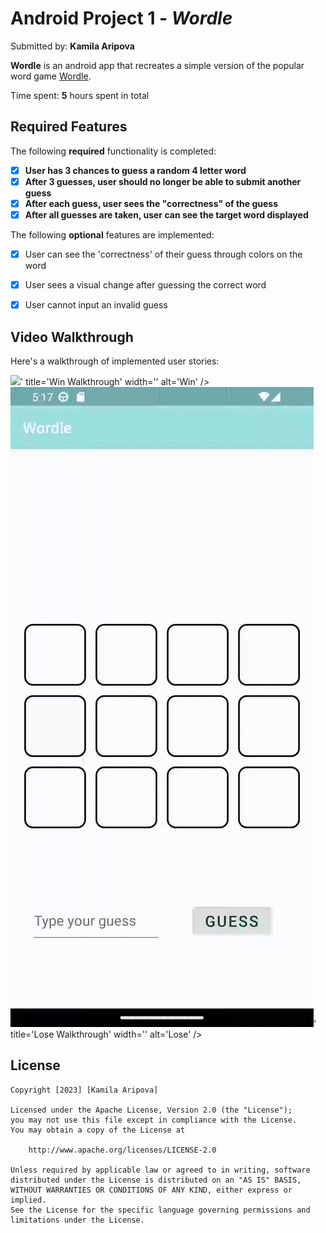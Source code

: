 # Android Project 1 - *Wordle*
Submitted by: **Kamila Aripova**

**Wordle** is an android app that recreates a simple version of the popular word game [Wordle](https://www.nytimes.com/games/wordle/index.html).

Time spent: **5** hours spent in total

## Required Features

The following **required** functionality is completed:

- [x] **User has 3 chances to guess a random 4 letter word**
- [x] **After 3 guesses, user should no longer be able to submit another guess**
- [x] **After each guess, user sees the "correctness" of the guess**
- [x] **After all guesses are taken, user can see the target word displayed**

The following **optional** features are implemented:

- [x] User can see the 'correctness' of their guess through colors on the word
- [x] User sees a visual change after guessing the correct word
- [x] User cannot input an invalid guess


## Video Walkthrough

Here's a walkthrough of implemented user stories:

<img src='./app/src/main/res/drawable/win.gif'>' title='Win Walkthrough' width='' alt='Win' />
<img src='./app/src/main/res/drawable/lose.gif'>' title='Lose Walkthrough' width='' alt='Lose' />



## License

    Copyright [2023] [Kamila Aripova]

    Licensed under the Apache License, Version 2.0 (the "License");
    you may not use this file except in compliance with the License.
    You may obtain a copy of the License at

        http://www.apache.org/licenses/LICENSE-2.0

    Unless required by applicable law or agreed to in writing, software
    distributed under the License is distributed on an "AS IS" BASIS,
    WITHOUT WARRANTIES OR CONDITIONS OF ANY KIND, either express or implied.
    See the License for the specific language governing permissions and
    limitations under the License.